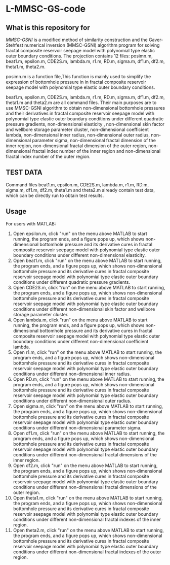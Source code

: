 # L-MMSC-GS-code
## What is this repository for
*MMSC-GSNI* is a modified method of similarity construction and the Gaver-Stehfest numerical inversion (MMSC-GSNI) algorithm program for solving fractal composite reservoir seepage model with polynomial type elastic outer boundary conditions.
The projection contains 12 files: posimn.m, beat1.m, epsilon.m, CDE2S.m, lambda.m, r1.m, RD.m, sigma.m, df1.m, df2.m, theta1.m, theta2.m. 

posimn.m is a function file,This function is mainly used to simplify the expression of bottomhole pressure in in fractal composite reservoir seepage model with polynomial type elastic outer boundary conditions.

beat1.m, epsilon.m, CDE2S.m, lambda.m, r1.m, RD.m, sigma.m, df1.m, df2.m, theta1.m and theta2.m are all command files. Their main purposes are to use MMSC-GSNI algorithm to obtain non-dimensional bottomhole pressures and their derivatives in fractal composite reservoir seepage model with polynomial type elastic outer boundary conditions under different quadratic pressure gradients,  non-dimensional elasticity , non-dimensional skin factor and wellbore storage parameter cluster, non-dimensional coefficient lambda, non-dimensional inner radius, non-dimensional outer radius, non-dimensional parameter sigma, non-dimensional fractal dimension of the inner region, non-dimensional fractal dimension of the outer region, non-dimensional fractal index number of the inner region and  non-dimensional fractal index number of the outer region. 

## TEST DATA
Command files beat1.m, epsilon.m, CDE2S.m, lambda.m, r1.m, RD.m, sigma.m, df1.m, df2.m, theta1.m and theta2.m already contain test data, which can be directly run to obtain test results.

## Usage
For users with MATLAB:
1. Open epsilon.m, click "run" on the menu above MATLAB to start running, the program ends, and a figure pops up, which shows non-dimensional bottomhole pressure and its derivative cures in fractal composite reservoir seepage model with polynomial type elastic outer boundary conditions under different non-dimensional elasticity.
2. Open beat1.m, click "run" on the menu above MATLAB to start running, the program ends, and a figure pops up, which shows non-dimensional bottomhole pressure and its derivative cures in fractal composite reservoir seepage model with polynomial type elastic outer boundary conditions under different quadratic pressure gradients.
3. Open CDE2S.m, click "run" on the menu above MATLAB to start running, the program ends, and a figure pops up, which shows non-dimensional bottomhole pressure and its derivative cures in fractal composite reservoir seepage model with polynomial type elastic outer boundary conditions under different non-dimensional skin factor and wellbore storage parameter cluster.
4. Open lambda.m, click "run" on the menu above MATLAB to start running, the program ends, and a figure pops up, which shows non-dimensional bottomhole pressure and its derivative cures in fractal composite reservoir seepage model with polynomial type elastic outer boundary conditions under different non-dimensional coefficient lambda.
5. Open r1.m, click "run" on the menu above MATLAB to start running, the program ends, and a figure pops up, which shows non-dimensional bottomhole pressure and its derivative cures in fractal composite reservoir seepage model with polynomial type elastic outer boundary conditions under different non-dimensional inner radius.
6. Open RD.m, click "run" on the menu above MATLAB to start running, the program ends, and a figure pops up, which shows non-dimensional bottomhole pressure and its derivative cures in fractal composite reservoir seepage model with polynomial type elastic outer boundary conditions under different non-dimensional outer radius. 
7. Open sigma.m, click "run" on the menu above MATLAB to start running, the program ends, and a figure pops up, which shows non-dimensional bottomhole pressure and its derivative cures in fractal composite reservoir seepage model with polynomial type elastic outer boundary conditions under different non-dimensional parameter sigma.
8. Open df1.m, click "run" on the menu above MATLAB to start running, the program ends, and a figure pops up, which shows non-dimensional bottomhole pressure and its derivative cures in fractal composite reservoir seepage model with polynomial type elastic outer boundary conditions under different non-dimensional fractal dimensions of the inner region.
9. Open df2.m, click "run" on the menu above MATLAB to start running, the program ends, and a figure pops up, which shows non-dimensional bottomhole pressure and its derivative cures in fractal composite reservoir seepage model with polynomial type elastic outer boundary conditions under different non-dimensional fractal dimensions of the outer region.
10. Open theta1.m, click "run" on the menu above MATLAB to start running, the program ends, and a figure pops up, which shows non-dimensional bottomhole pressure and its derivative cures in fractal composite reservoir seepage model with polynomial type elastic outer boundary conditions under different non-dimensional fractal indexes of the inner region.
11. Open theta2.m, click "run" on the menu above MATLAB to start running, the program ends, and a figure pops up, which shows non-dimensional bottomhole pressure and its derivative cures in fractal composite reservoir seepage model with polynomial type elastic outer boundary conditions under different non-dimensional fractal indexes of the outer region.

